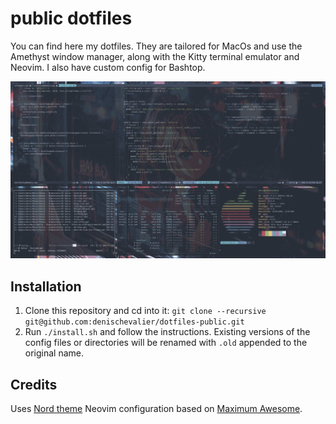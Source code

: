 # public dotfiles

You can find here my dotfiles. They are tailored for MacOs and use the Amethyst
window manager, along with the Kitty terminal emulator and Neovim. I also have
custom config for Bashtop.

![screenshot](https://raw.githubusercontent.com/denischevalier/dotfiles-public/main/screenshot.png)

## Installation

1. Clone this repository and cd into it: `git clone --recursive git@github.com:denischevalier/dotfiles-public.git`
2. Run `./install.sh` and follow the instructions. Existing versions of the
config files or directories will be renamed with `.old` appended to the original
name.

## Credits

Uses [Nord theme](https://www.nordtheme.com/)
Neovim configuration based on [Maximum Awesome](https://github.com/square/maximum-awesome).
